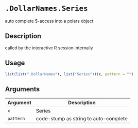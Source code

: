 # `.DollarNames.Series`

auto complete $-access into a polars object


## Description

called by the interactive R session internally


## Usage

```r
list(list(".DollarNames"), list("Series"))(x, pattern = "")
```


## Arguments

Argument      |Description
------------- |----------------
`x`     |     Series
`pattern`     |     code-stump as string to auto-complete


